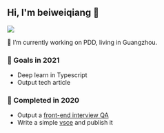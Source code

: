 ## Hi, I'm beiweiqiang 👋

<img src="https://github-readme-stats.vercel.app/api?username=beiweiqiang&show_icons=true&theme=radical" />

🔭 I’m currently working on PDD, living in Guangzhou.

<!--
**beiweiqiang/beiweiqiang** is a ✨ _special_ ✨ repository because its `README.md` (this file) appears on your GitHub profile.

Here are some ideas to get you started:

- 🔭 I’m currently working on ...
- 🌱 I’m currently learning ...
- 👯 I’m looking to collaborate on ...
- 🤔 I’m looking for help with ...
- 💬 Ask me about ...
- 📫 How to reach me: ...
- 😄 Pronouns: ...
- ⚡ Fun fact: ...
-->

### 🚀 Goals in 2021
- Deep learn in Typescript
- Output tech article

### 🤡 Completed in 2020
- Output a [front-end interview QA](https://github.com/beiweiqiang/front-end-interview)
- Write a simple [vsce](https://github.com/beiweiqiang/translate-it) and publish it
